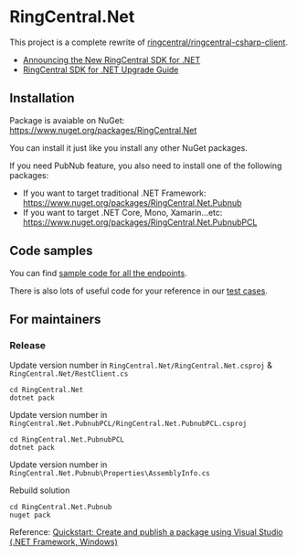 # RingCentral.Net

This project is a complete rewrite of [ringcentral/ringcentral-csharp-client](https://github.com/ringcentral/ringcentral-csharp-client).

- [Announcing the New RingCentral SDK for .NET](https://medium.com/ringcentral-developers/new-ringcentral-sdk-for-net-a43417b2538c)
- [RingCentral SDK for .NET Upgrade Guide](https://medium.com/ringcentral-developers/ringcentral-sdk-for-net-upgrade-guide-8ead6bcdaf99)


## Installation

Package is avaiable on NuGet: https://www.nuget.org/packages/RingCentral.Net

You can install it just like you install any other NuGet packages.

If you need PubNub feature, you also need to install one of the following packages:

- If you want to target traditional .NET Framework: https://www.nuget.org/packages/RingCentral.Net.Pubnub
- If you want to target .NET Core, Mono, Xamarin...etc: https://www.nuget.org/packages/RingCentral.Net.PubnubPCL


## Code samples

You can find [sample code for all the endpoints](./samples.md).

There is also lots of useful code for your reference in our [test cases](./RingCentral.Tests).


## For maintainers

### Release

Update version number in `RingCentral.Net/RingCentral.Net.csproj` & `RingCentral.Net/RestClient.cs`

```
cd RingCentral.Net
dotnet pack
```

Update version number in `RingCentral.Net.PubnubPCL/RingCentral.Net.PubnubPCL.csproj`

```
cd RingCentral.Net.PubnubPCL
dotnet pack
```

Update version number in `RingCentral.Net.Pubnub\Properties\AssemblyInfo.cs`

Rebuild solution

```
cd RingCentral.Net.Pubnub
nuget pack
```

Reference: [Quickstart: Create and publish a package using Visual Studio (.NET Framework, Windows)](https://docs.microsoft.com/en-us/nuget/quickstart/create-and-publish-a-package-using-visual-studio-net-framework)
